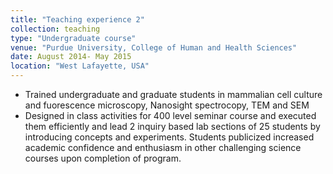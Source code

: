 ```yaml
---
title: "Teaching experience 2"
collection: teaching
type: "Undergraduate course"
venue: "Purdue University, College of Human and Health Sciences"
date: August 2014- May 2015
location: "West Lafayette, USA"
---
```


  * Trained undergraduate and graduate students in mammalian cell culture and fuorescence microscopy, Nanosight spectrocopy, TEM and SEM
  * Designed in class activities for 400 level seminar course and executed them efficiently and lead 2 inquiry based lab sections of 25 students by introducing concepts and experiments. Students publicized increased academic confidence and enthusiasm in other challenging science courses upon completion of program.
